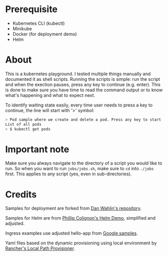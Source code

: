 # Prerequisite

- Kubernetes CLI (kubectl)
- Minikube
- Docker (for deployment demo)
- Helm

# About

This is a kubernetes playground. I tested multiple things manually and documented it as shell scripts. Running the scripts
is simple: run the script and when the exection pauses, press any key to continue (e.g. enter). This is done to make sure you
have time to read the command output or to know what's happening and what to expect next.

To identify waiting state easily, every time user needs to press a key to continue, the line will start with '>' symbol:

```bash
> Pod sample where we create and delete a pod. Press any key to start
List of all pods
> $ kubectl get pods
```

# Important note

Make sure you always navigate to the directory of a script you would like to run. So when you want to run `jobs/jobs.sh`, make sure to `cd` into `./jobs` first. This applies to any script (yes, even in sub-directories).

# Credits

Samples for deployment are forked from [Dan Wahlin's repository](https://github.com/DanWahlin/DockerAndKubernetesCourseCode/tree/main/samples/deployments/node-app).

Samples for Helm are from [Phillip Colignon's Helm Demo](https://github.com/phcollignon/helm3), simplified and adjusted.

Ingress examples use adjusted hello-app from [Google samples](https://github.com/GoogleCloudPlatform/kubernetes-engine-samples).

Yaml files based on the dynamic provisioning using local environment by [Rancher's Local Path Provisioner](https://github.com/rancher/local-path-provisioner).
